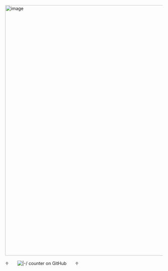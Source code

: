 <img width="800" height="800" alt="image" src="https://github.com/user-attachments/assets/d9bbe6db-de4d-4d53-a0a9-2c12930e4b86" />

 
♱　　![|-/ counter on GitHub](https://komarev.com/ghpvc/?username=torchhbearer)　　♱

